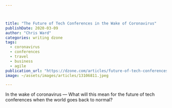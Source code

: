 ```yaml
---



title: "The Future of Tech Conferences in the Wake of Coronavirus"
publishDate: 2020-03-09
author: "Chris Ward"
categories: writing dzone
tags: 
  - coronavirus
  - conferences
  - travel
  - business
  - agile
publication_url: "https://dzone.com/articles/future-of-tech-conferences-coronavirus"
image: ~/assets/images/articles/13106811.jpeg

---
```

In the wake of coronavirus — What will this mean for the future of tech conferences when the world goes back to normal?

